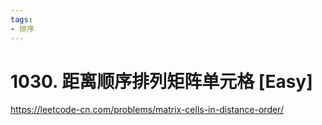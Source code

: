 ```yaml
---
tags:
- 排序
---
```


# 1030. 距离顺序排列矩阵单元格 [Easy]

<https://leetcode-cn.com/problems/matrix-cells-in-distance-order/>
